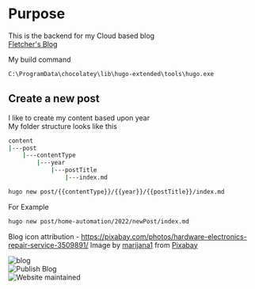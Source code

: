 # Purpose

This is the backend for my Cloud based blog  
[Fletcher's Blog](https://www.fskelly.com)

My build command

```bash
C:\ProgramData\chocolatey\lib\hugo-extended\tools\hugo.exe
```

## Create a new post

I like to create my content based upon year  
My folder structure looks like this  

```bash
content  
|---post
    |---contentType
        |---year
            |---postTitle
                |---index.md
```

```bash
hugo new post/{{contentType}}/{{year}}/{{postTitle}}/index.md
```

For Example  
```bash
hugo new post/home-automation/2022/newPost/index.md
```

Blog icon attribution - https://pixabay.com/photos/hardware-electronics-repair-service-3509891/
Image by <a href="https://pixabay.com/users/marijana1-8558212/?utm_source=link-attribution&amp;utm_medium=referral&amp;utm_campaign=image&amp;utm_content=3509891">marijana1</a> from <a href="https://pixabay.com/?utm_source=link-attribution&amp;utm_medium=referral&amp;utm_campaign=image&amp;utm_content=3509891">Pixabay</a>

![blog](https://img.shields.io/website-up-down-green-red/https/www.fskelly.com.svg)  
![Publish Blog](https://github.com/fskelly/www-fskelly-com/actions/workflows/azure-static-web-apps-nice-cliff-05e0aea03.yml/badge.svg)  
![Website maintained](https://img.shields.io/maintenance/yes/2022?style=plastic)
